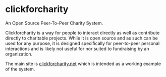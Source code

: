 # clickforcharity
An Open Source Peer-To-Peer Charity System.

Clickforcharity is a way for people to interact directly as well as contribute directly to charitable projects. While it is open source and as such can be used for any purpose, it is designed specifically for peer-to-peer personal interactions and is likely not useful for nor suited to fundraising by an organization.

The main site is [clickforcharity.net](https://clickforcharity.net/) which is intended as a working example of the system. 
